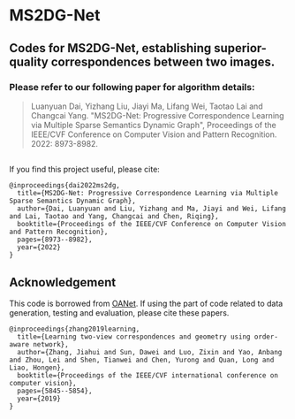 
# MS2DG-Net

## Codes for MS2DG-Net, establishing superior-quality correspondences between two images.

### Please refer to our following paper for algorithm details:

> Luanyuan Dai, Yizhang Liu, Jiayi Ma, Lifang Wei, Taotao Lai and Changcai Yang. "MS2DG-Net: Progressive Correspondence Learning via Multiple Sparse Semantics Dynamic Graph", Proceedings of the IEEE/CVF Conference on Computer Vision and Pattern Recognition. 2022: 8973-8982.

##
If you find this project useful, please cite:

```
@inproceedings{dai2022ms2dg,
  title={MS2DG-Net: Progressive Correspondence Learning via Multiple Sparse Semantics Dynamic Graph},
  author={Dai, Luanyuan and Liu, Yizhang and Ma, Jiayi and Wei, Lifang and Lai, Taotao and Yang, Changcai and Chen, Riqing},
  booktitle={Proceedings of the IEEE/CVF Conference on Computer Vision and Pattern Recognition},
  pages={8973--8982},
  year={2022}
}
```

## Acknowledgement
This code is borrowed from [OANet](https://github.com/zjhthu/OANet). If using the part of code related to data generation, testing and evaluation, please cite these papers.

```
@inproceedings{zhang2019learning,
  title={Learning two-view correspondences and geometry using order-aware network},
  author={Zhang, Jiahui and Sun, Dawei and Luo, Zixin and Yao, Anbang and Zhou, Lei and Shen, Tianwei and Chen, Yurong and Quan, Long and Liao, Hongen},
  booktitle={Proceedings of the IEEE/CVF international conference on computer vision},
  pages={5845--5854},
  year={2019}
}
```
